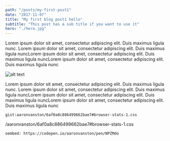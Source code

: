 ```yaml
---
path: "/posts/my-first-post1"
date: "2017-11-07"
title: "My first blog post1 hello"
subtitle: "This post has a sub title if you want to use it"
hero: "./hero.jpg"
---
```


Lorem ipsum dolor sit amet, consectetur adipiscing elit. Duis maximus ligula nunc. Lorem ipsum dolor sit amet, consectetur adipiscing elit. Duis maximus ligula nuncLorem ipsum dolor sit amet, consectetur adipiscing elit. Duis maximus ligula nuncLorem ipsum dolor sit amet, consectetur adipiscing elit. Duis maximus ligula nunc


![alt text](/inline.jpeg)

Lorem ipsum dolor sit amet, consectetur adipiscing elit. Duis maximus ligula nunc. Lorem ipsum dolor sit amet, consectetur adipiscing elit. Duis maximus ligula nuncLorem ipsum dolor sit amet, consectetur adipiscing elit. Duis maximus ligula nuncLorem ipsum dolor sit amet, consectetur adipiscing elit. Duis maximus ligula nunc


`gist:aaronvanston/6af0a8c886499662bae7#browser-stats-1.css`

/aaronvanston/6af0a8c886499662bae7#browser-stats-1.css

`oembed: https://codepen.io/aaronvanston/pen/NPZMdo`